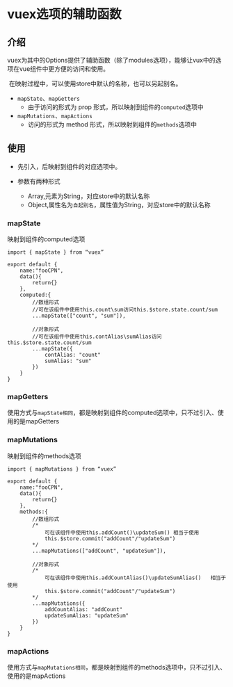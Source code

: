 # vuex选项的辅助函数

## 介绍

​	vuex为其中的Options提供了辅助函数（除了modules选项），能够让vux中的选项在vue组件中更方便的访问和使用。

​	在映射过程中，可以使用store中默认的名称，也可以另起别名。

* `mapState`、`mapGetters`
  * 由于访问的形式为 prop 形式，所以映射到组件的`computed`选项中
* `mapMutations`、`mapActions`
  * 访问的形式为 method 形式，所以映射到组件的`methods`选项中



## 使用

* 先引入，后映射到组件的对应选项中。

* 参数有两种形式
  * Array,元素为String，对应store中的默认名称
  * Object,属性名为`自起别名`，属性值为String，对应store中的默认名称

### mapState

映射到组件的computed选项

```
import { mapState } from “vuex”

export default {
	name:"fooCPN",
	data(){
		return{}
	},
	computed:{
		//数组形式
		//可在该组件中使用this.count\sum访问this.$store.state.count/sum
		...mapState(["count", "sum"]),
		
		//对象形式
		//可在该组件中使用this.contAlias\sumAlias访问this.$store.state.count/sum
		...mapState({
			contAlias: "count"
			sumAlias: "sum"
		})
	}
}
```



### mapGetters

使用方式与`mapState相同`，都是映射到组件的computed选项中，只不过引入、使用的是mapGetters

### mapMutations

映射到组件的methods选项

```
import { mapMutations } from “vuex”

export default {
	name:"fooCPN",
	data(){
		return{}
	},
	methods:{
		//数组形式
		/*
			可在该组件中使用this.addCount()\updateSum() 相当于使用
			this.$store.commit("addCount"/"updateSum")
		*/
		...mapMutations(["addCount", "updateSum"]),
		
		//对象形式
		/*
			可在该组件中使用this.addCountAlias()\updateSumAlias()	相当于使用
			this.$store.commit("addCount"/"updateSum")
		*/
		...mapMutations({
			addCountAlias: "addCount"
			updateSumAlias: "updateSum"
		})
	}
}
```



### mapActions

使用方式与`mapMutations相同`，都是映射到组件的methods选项中，只不过引入、使用的是mapActions


